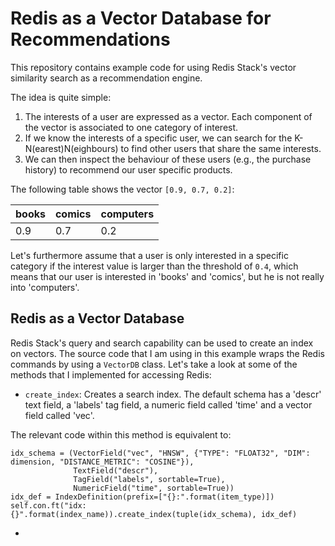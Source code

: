 # Redis as a Vector Database for Recommendations

This repository contains example code for using Redis Stack's vector similarity search as a recommendation engine.

The idea is quite simple:

1. The interests of a user are expressed as a vector. Each component of the vector is associated to one category of interest.
2. If we know the interests of a specific user, we can search for the K-N(earest)N(eighbours) to find other users that share the same interests.
4. We can then inspect the behaviour of these users (e.g., the purchase history) to recommend our user specific products.

The following table shows the vector `[0.9, 0.7, 0.2]`:

|books|comics|computers|
|---|---|---|
|0.9|0.7|0.2|


Let's furthermore assume that a user is only interested in a specific category if the interest value is larger than the threshold of `0.4`, which means that our user is interested in 'books' and 'comics', but he is not really into 'computers'.

## Redis as a Vector Database

Redis Stack's query and search capability can be used to create an index on vectors. The source code that I am using in this example wraps the Redis commands by using a `VectorDB` class. Let's take a look at some of the methods that I implemented for accessing Redis:

* `create_index`: Creates a search index. The default schema has a 'descr' text field, a 'labels' tag field, a numeric field called 'time' and a vector field called 'vec'.

The relevant code within this method is equivalent to:

```
idx_schema = (VectorField("vec", "HNSW", {"TYPE": "FLOAT32", "DIM": dimension, "DISTANCE_METRIC": "COSINE"}),
              TextField("descr"),
              TagField("labels", sortable=True),
              NumericField("time", sortable=True))
idx_def = IndexDefinition(prefix=["{}:".format(item_type)])
self.con.ft("idx:{}".format(index_name)).create_index(tuple(idx_schema), idx_def)
```

* 


